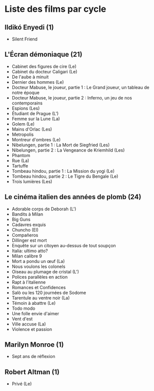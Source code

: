 # Liste des films par cycle

## Ildikó Enyedi (1)

  * Silent Friend

## L'Écran démoniaque (21)

  * Cabinet des figures de cire (Le)  
  * Cabinet du docteur Caligari (Le)  
  * De l'aube à minuit  
  * Dernier des hommes (Le)  
  * Docteur Mabuse, le joueur, partie 1 : Le Grand joueur, un tableau de notre époque  
  * Docteur Mabuse, le joueur, partie 2 : Inferno, un jeu de nos contemporains  
  * Espions (Les)  
  * Étudiant de Prague (L')  
  * Femme sur la Lune (La)  
  * Golem (Le)  
  * Mains d'Orlac (Les)  
  * Metropolis  
  * Montreur d'ombres (Le)  
  * Nibelungen, partie 1 : La Mort de Siegfried (Les)  
  * Nibelungen, partie 2 : La Vengeance de Kriemhild (Les)  
  * Phantom  
  * Rue (La)  
  * Tartuffe  
  * Tombeau hindou, partie 1 : La Mission du yogi (Le)  
  * Tombeau hindou, partie 2 : Le Tigre du Bengale (Le)  
  * Trois lumières (Les)

## Le cinéma italien des années de plomb (24)

  * Adorable corps de Deborah (L')  
  * Bandits à Milan  
  * Big Guns  
  * Cadavres exquis  
  * Chuncho (El)  
  * Compañeros  
  * Dillinger est mort  
  * Enquête sur un citoyen au-dessus de tout soupçon  
  * Italia: ultimo atto?  
  * Milan calibre 9  
  * Mort a pondu un œuf (La)  
  * Nous voulons les colonels  
  * Oiseau au plumage de cristal (L')  
  * Polices parallèles en action  
  * Rapt à l'italienne  
  * Romances et Confidences  
  * Salò ou les 120 journées de Sodome  
  * Tarentule au ventre noir (La)  
  * Témoin à abattre (Le)  
  * Todo modo  
  * Une folle envie d'aimer  
  * Vent d'est  
  * Ville accuse (La)  
  * Violence et passion

## Marilyn Monroe (1)

  * Sept ans de réflexion

## Robert Altman (1)

  * Privé (Le)  
